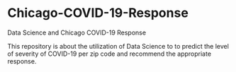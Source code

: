 # Chicago-COVID-19-Response
Data Science and Chicago COVID-19 Response

This repository is about the utilization of Data Science to to predict the level of severity of COVID-19 per zip code and recommend the appropriate response.
